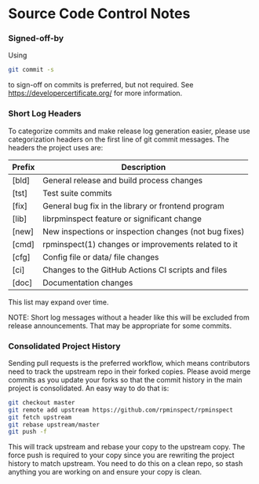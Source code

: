 # Source Code Control Notes

### Signed-off-by

Using

```sh
git commit -s
```

to sign-off on commits is preferred, but not required.  See
https://developercertificate.org/ for more information.

### Short Log Headers

To categorize commits and make release log generation easier, please
use categorization headers on the first line of git commit messages.
The headers the project uses are:

| Prefix | Description |
| ------ | ----------- |
| [bld]  | General release and build process changes |
| [tst]  | Test suite commits |
| [fix]  | General bug fix in the library or frontend program |
| [lib]  | librpminspect feature or significant change |
| [new]  | New inspections or inspection changes (not bug fixes) |
| [cmd]  | rpminspect(1) changes or improvements related to it |
| [cfg]  | Config file or data/ file changes |
| [ci]   | Changes to the GitHub Actions CI scripts and files |
| [doc]  | Documentation changes |

This list may expand over time.

NOTE: Short log messages without a header like this will be excluded
from release announcements.  That may be appropriate for some commits.

### Consolidated Project History

Sending pull requests is the preferred workflow, which means
contributors need to track the upstream repo in their forked copies.
Please avoid merge commits as you update your forks so that the commit
history in the main project is consolidated.  An easy way to do that
is:

```sh
git checkout master
git remote add upstream https://github.com/rpminspect/rpminspect
git fetch upstream
git rebase upstream/master
git push -f
```

This will track upstream and rebase your copy to the upstream copy.
The force push is required to your copy since you are rewriting the
project history to match upstream.  You need to do this on a clean
repo, so stash anything you are working on and ensure your copy is
clean.
